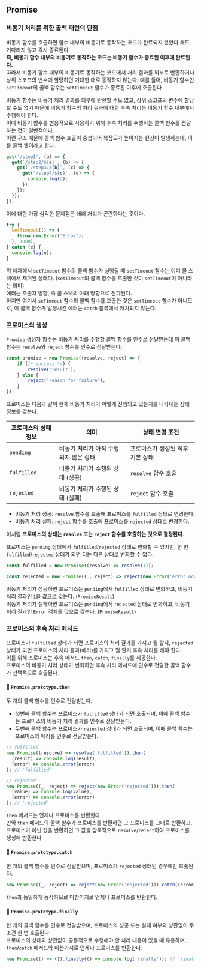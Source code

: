 ## Promise

### 비동기 처리를 위한 콜백 패턴의 단점

비동기 함수를 호출하면 함수 내부의 비동기로 동작하는 코드가 완료되지 않았다 해도 기다리지 않고 즉시 종료된다.  
**즉, 비동기 함수 내부의 비동기로 동작하는 코드는 비동기 함수가 종료된 이후에 완료된다.**  
따라서 비동기 함수 내부의 비동기로 동작하는 코드에서 처리 결과를 외부로 반환하거나 상위 스코프의 변수에 할당하면 기대한 대로 동작하지 않는다.
예를 들어, 비동기 함수인 `setTimeout`의 콜백 함수는 `setTimeout` 함수가 종료된 이후에 호출된다.

비동기 함수는 비동기 처리 결과를 외부에 반환할 수도 없고, 상위 스코프의 변수에 할당할 수도 없기 때문에 비동기 함수의 처리 결과에 대한 후속 처리는 비동기 함수 내부에서 수행해야 한다.  
이때 비동기 함수를 범용적으로 사용하기 위해 후속 처리를 수행하는 콜백 함수를 전달하는 것이 일반적이다.  
이런 구조 때문에 콜백 함수 호출이 중첩되어 복잡도가 높아지는 현상이 발생하는데, 이를 콜백 헬이라고 한다.

```javascript
get('/step1', (a) => {
  get(`/step2/${a}`, (b) => {
    get(`/step3/${b}`, (c) => {
      get(`/step4/${c}`, (d) => {
        console.log(d);
      });
    });
  });
});
```

이에 대한 가장 심각한 문제점은 에러 처리가 곤란하다는 것이다.

```javascript
try {
  setTimeout(() => {
    throw new Error('Error');
  }, 1000);
} catch (e) {
  console.log(e);
}
```

위 예제에서 `setTimeout` 함수의 콜백 함수가 실행될 때 `setTimeout` 함수는 이미 콜 스택에서 제거된 상태다. (`setTimeout`의 콜백 함수를 호출한 것이 `setTimeout`이 아니라는 의미)  
에러는 호출자 방향, 즉 콜 스택의 아래 방향으로 전파된다.  
하지만 여기서 `seTimeout` 함수의 콜백 함수를 호출한 것은 `setTimeout` 함수가 아니므로, 이 콜백 함수가 발생시킨 에러는 `catch` 블록에서 캐치되지 않는다.

### 프로미스의 생성

`Promise` 생성자 함수는 비동기 처리를 수행할 콜백 함수를 인수로 전달받는데 이 콜백 함수는 `resolve`와 `reject` 함수를 인수로 전달받는다.

```javascript
const promise = new Promise((resolve, reject) => {
    if (/* success */) {
        resolve('result');
    } else {
        reject('reason for failure');
    }
});
```

프로미스는 다음과 같이 현재 비동기 처리가 어떻게 진행되고 있는지를 나타내는 상태 정보를 갖는다.

| 프로미스의 상태 정보 | 의미                                  | 상태 변경 조건                   |
| -------------------- | ------------------------------------- | -------------------------------- |
| `pending`            | 비동기 처리가 아직 수행되지 않은 상태 | 프로미스가 생성된 직후 기본 상태 |
| `fulfilled`          | 비동기 처리가 수행된 상태 (성공)      | `resolve` 함수 호출              |
| `rejected`           | 비동기 처리가 수행된 상태 (실패)      | `reject` 함수 호출               |

- 비동기 처리 성공: `resolve` 함수를 호출해 프로미스를 `fulfilled` 상태로 변경한다.
- 비동기 처리 실패: `reject` 함수를 호출해 프로미스를 `rejected` 상태로 변경한다.

이처럼 **프로미스의 상태는 `resolve` 또는 `reject` 함수를 호출하는 것으로 결정된다**.

프로미스는 `pending` 상태에서 `fulfilled`/`rejected` 상태로 변화할 수 있지만, 한 번 `fulfilled`/`rejected` 상태가 되면 더는 다른 상태로 변화할 수 없다.

```javascript
const fulfilled = new Promise((resolve) => resolve(1));

const rejected = new Promise((_, reject) => reject(new Error('error occurred')));
```

비동기 처리가 성공하면 프로미스는 `pending`에서 `fulfilled` 상태로 변화하고, 비동기 처리 결과인 `1`을 값으로 갖는다. (`PromiseResult`)  
비동기 처리가 실패하면 프로미스는 `pending`에서 `rejected` 상태로 변화하고, 비동기 처리 결과인 `Error` 객체를 값으로 갖는다. (`PromiseResult`)

### 프로미스의 후속 처리 메서드

프로미스가 `fulfilled` 상태가 되면 프로미스의 처리 결과를 가지고 뭘 할지, `rejected` 상태가 되면 프로미스의 처리 결과(에러)를 가지고 뭘 할지 후속 처리를 해야 한다.  
이를 위해 프로미스는 후속 메서드 `then`, `catch`, `finally`를 제공한다.  
프로미스의 비동기 처리 상태가 변화하면 후속 처리 메서드에 인수로 전달한 콜백 함수가 선택적으로 호출된다.

#### 📍 `Promise.prototype.then`

두 개의 콜백 함수를 인수로 전달받는다.

- 첫번째 콜백 함수는 프로미스가 `fulfilled` 상태가 되면 호출되며, 이때 콜백 함수는 프로미스의 비동기 처리 결과를 인수로 전달받는다.
- 두번째 콜백 함수는 프로미스가 `rejected` 상태가 되면 호출되며, 이때 콜백 함수는 프로미스의 에러를 인수로 전달받는다.

```javascript
// fulfilled
new Promise((resolve) => resolve('fulfilled')).then(
  (result) => console.log(result),
  (error) => console.error(error)
); // 'fulfilled'

// rejected
new Promise((_, reject) => reject(new Error('rejected'))).then(
  (value) => console.log(value),
  (error) => console.error(error)
); // 'rejected'
```

`then` 메서드는 언제나 프로미스를 반환한다.  
만약 `then` 메서드의 콜백 함수가 프로미스를 반환하면 그 프로미스를 그대로 반환하고, 프로미스가 아닌 값을 반환하면 그 값을 암묵적으로 `resolve`/`reject`하여 프로미스를 생성해 반환한다.

#### 📍 `Promise.prototype.catch`

한 개의 콜백 함수를 인수로 전달받으며, 프로미스가 `rejected` 상태인 경우에만 호출된다.

```javascript
new Promise((_, reject) => reject(new Error('rejected'))).catch((error) => console.log(error)); // Error: rejected
```

`then`과 동일하게 동작하므로 마찬가지로 언제나 프로미스를 반환한다.

#### 📍 `Promise.prototype.finally`

한 개의 콜백 함수를 인수로 전달받으며, 프로미스의 성공 또는 실패 여부와 상관없이 무조건 한 번 호출된다.  
프로미스의 상태와 상관없이 공통적으로 수행해야 할 처리 내용이 있을 때 유용하며, `then`/`catch` 메서드와 마찬가지로 언제나 프로미스를 반환한다.

```javascript
new Promise(() => {}).finally(() => console.log('finally')); // 'finally'
```
